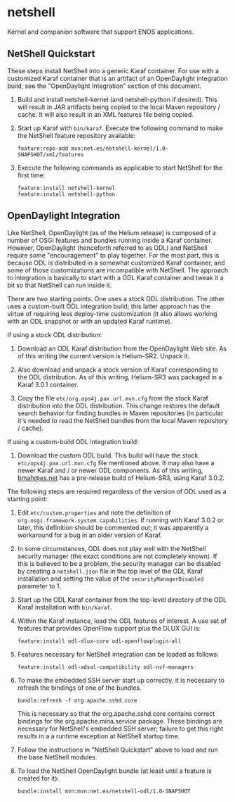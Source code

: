 netshell
========

Kernel and companion software that support ENOS applications.

NetShell Quickstart
-------------------

These steps install NetShell into a generic Karaf container.  For use with a customized
Karaf container that is an artifact of an OpenDaylight integration build, see the "OpenDaylight
Integration" section of this document.

1.  Build and install netshell-kernel (and netshell-python if desired).
    This will result in JAR artifacts being copied to the local Maven repository / cache.
    It will also result in an XML features file being copied.

2.  Start up Karaf with ```bin/karaf```.  Execute the following command to make the NetShell
    feature repository available:

        feature:repo-add mvn:net.es/netshell-kernel/1.0-SNAPSHOT/xml/features

3.  Execute the following commands as applicable to start NetShell for the first time:

        feature:install netshell-kernel
        feature:install netshell-python

OpenDaylight Integration
------------------------

Like NetShell, OpenDaylight (as of the Helium release) is composed of a number of OSGi features and bundles
running inside a Karaf container.  However, OpenDaylight (henceforth referred to as ODL) and NetShell require some
"encouragement" to play together.  For the most part, this is because ODL is distributed in a somewhat
customized Karaf container, and some of those customizations are incompatible with NetShell.  The approach
to integration is basically to start with a ODL Karaf container and tweak it a bit so that NetShell
can run inside it.

There are two starting points.  One uses a stock ODL distribution.  The other uses a custom-built ODL
integration build; this latter approach has the virtue of requiring less deploy-time customization (it also
allows working with an ODL snapshot or with an updated Karaf runtime).

If using a stock ODL distribution:

1.  Download an ODL Karaf distribution from the OpenDaylight Web site.
    As of this writing the current version is Helium-SR2.  Unpack it.

2.  Also download and unpack a stock version of Karaf corresponding to the ODL distribution.  As of this
    writing, Helium-SR3 was packaged in a Karaf 3.0.1 container.

3.  Copy the file ```etc/org.ops4j.pax.url.mvn.cfg``` from the stock Karaf distribution into the ODL
    distribution.  This change restores the default search behavior for finding bundles in Maven
    repositories (in particular it's needed to read the NetShell bundles from the local Maven
    repository / cache).

If using a custom-build ODL integration build:

1.  Download the custom ODL build.  This build will have the stock ```etc/ops4j.pax.url.mvn.cfg``` file
    mentioned above.  It may also have a newer Karaf and / or newer ODL components.  As of this writing,
    bmah@es.net has a pre-release build of Helium-SR3, using Karaf 3.0.2.

The following steps are required regardless of the version of ODL used as a starting point:

1.  Edit ```etc/custom.properties``` and note the definition of ```org.osgi.framework.system.capabilities```.
    If running with Karaf 3.0.2 or later, this definition should be commented out; it was apparently a
    workaround for a bug in an older version of Karaf.

2.  In some circumstances, ODL does not play well with the NetShell security manager (the exact conditions
    are not completely known).  If this is
    believed to be a problem, the security manager can be disabled by creating a ```netshell.json```
    file 
    in the top level of the ODL Karaf installation and setting the value of the
    ```securityManagerDisabled``` parameter to 1.

3.  Start up the ODL Karaf container from the top-level directory of the ODL Karaf installation with ```bin/karaf```.

4.  Within the Karaf instance, load the ODL features of interest.  A use set of features that provides
    OpenFlow support plus the DLUX GUI is:

        feature:install odl-dlux-core odl-openflowplugin-all 

5.  Features necessary for NetShell integration can be loaded as follows:

        feature:install odl-adsal-compatibility odl-nsf-managers

6.  To make the embedded SSH server start up correctly, it is necessary to refresh the bindings of one
    of the bundles.

        bundle:refresh -f org.apache.sshd.core

    This is necessary so that the org.apache.sshd.core contains correct bindings for
    the org.apache.mina.service package.  These bindings are necessary for NetShell's embedded SSH
    server; failure to get this right results in a a runtime exception at NetShell startup time.

7.  Follow the instructions in "NetShell Quickstart" above to load and run the base NetShell modules.

8.  To load the NetShell OpenDaylight bundle (at least until a feature is created for it):

        bundle:install mvn:mvn:net.es/netshell-odl/1.0-SNAPSHOT



